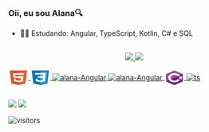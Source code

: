 ### Oii, eu sou Alana🔍

<!--
**aamekst/aamekst** is a ✨ _special_ ✨ repository because its `README.md` (this file) appears on your GitHub profile.

Here are some ideas to get you started:

- 🔭 I’m currently working on ...
- 🌱 Estudando: Angular, kotlin e C#
- 👯 I’m looking to collaborate on ...
- 🤔 I’m looking for help with ...
- 💬 Ask me about ...
- 📫 How to reach me: ...
- 😄 Pronouns: ...
- ⚡ Fun fact: ...
windons . emoji
-->
 - 👩‍💻 Estudando: Angular, TypeScript, Kotlin, C# e SQL

##

<div align="center">
<a href="https://github.com/aamekst">
 <img height="180em" src="https://github-readme-stats.vercel.app/api?username=aamekst&show_icons=true&theme=dracula&include_all_commits=true&count_private=true&hide_border=false&text_color=fff&title_color=CE96FF&icon_color=64BAAA&bg_color=0D1117&theme=graywhite"/>
 <img height="180em" src="https://github-readme-stats.vercel.app/api/top-langs/?username=aamekst&layout=count& &langs_count=5&text_color=fff&title_color=CE96FF&icon_color=582B9C&bg_color=0D1117&theme=back&hide_title=true"/>
 </div>
 
 <div style="display: inline_block"><br>
  <img align="center" alt="Rafa-HTML" height="30" width="40" src="https://raw.githubusercontent.com/devicons/devicon/master/icons/html5/html5-original.svg">
  <img align="center" alt="Rafa-CSS" height="30" width="40" src="https://raw.githubusercontent.com/devicons/devicon/master/icons/css3/css3-original.svg">
  <img align="center" alt="alana-Angular" height="30" width="40" src="https://cdn.jsdelivr.net/gh/devicons/devicon/icons/angularjs/angularjs-original.svg">   
  <img align="center" alt="alana-Angular" height="30" width="40" src="https://cdn.jsdelivr.net/gh/devicons/devicon/icons/android/android-plain.svg">
  <img align="center" alt="Rafa-Csharp" height="30" width="40" src="https://raw.githubusercontent.com/devicons/devicon/master/icons/csharp/csharp-original.svg">
  <img align="center" alt="ts" height="30" width="40"src="https://cdn.jsdelivr.net/gh/devicons/devicon/icons/typescript/typescript-plain.svg" />
          

</div>
 
 ##
 
 <div> 
  <a href="https://instagram.com/aamkst" target="_blank"><img src="https://img.shields.io/badge/-Instagram-%23E4405F?style=for-the-badge&logo=instagram&logoColor=white" target="_blank"></a>
 <!-- <a href = "mailto:contatorafaballerini@gmail.com"><img src="https://img.shields.io/badge/-Gmail-%23333?style=for-the-badge&logo=gmail&logoColor=white" target="_blank"></a>-->
  <a href="https://www.linkedin.com/in/alana-sato-b44829210" target="_blank"><img src="https://img.shields.io/badge/-LinkedIn-%230077B5?style=for-the-badge&logo=linkedin&logoColor=white" target="_blank"></a>
  
 
</div>
 
 ![visitors](https://visitor-badge.glitch.me/badge?page_id=aamekst)


